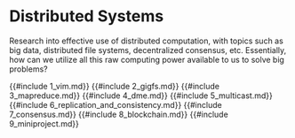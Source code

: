 # Distributed Systems

Research into effective use of distributed computation, with topics such as big data, distributed file systems, decentralized consensus, etc.
Essentially, how can we utilize all this raw computing power available to us to solve big problems?

{{#include 1_vim.md}}
{{#include 2_gigfs.md}}
{{#include 3_mapreduce.md}}
{{#include 4_dme.md}}
{{#include 5_multicast.md}}
{{#include 6_replication_and_consistency.md}}
{{#include 7_consensus.md}}
{{#include 8_blockchain.md}}
{{#include 9_miniproject.md}}